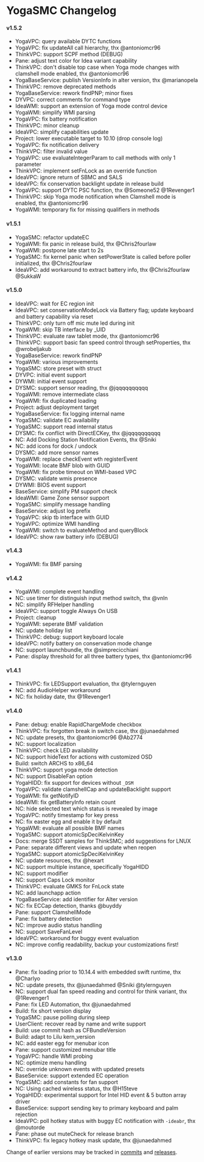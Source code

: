 YogaSMC Changelog
============================
#### v1.5.2
- YogaVPC: query available DYTC functions
- YogaVPC: fix updateAll call hierarchy, thx @antoniomcr96
- ThinkVPC: support SCPF method (DEBUG)
- Pane: adjust text color for Idea variant capability
- ThinkVPC: don't disable top case when Yoga mode changes with clamshell mode enabled, thx @antoniomcr96
- YogaBaseService: publish VersionInfo in alter version, thx @marianopela
- ThinkVPC: remove deprecated methods
- YogaBaseService: rework findPNP; minor fixes
- DYVPC: correct comments for command type
- IdeaWMI: support an extension of Yoga mode control device
- YogaWMI: simplify WMI parsing
- YogaVPC: fix battery notification
- ThinkVPC: minor cleanup
- IdeaVPC: simplify capabilities update
- Project: lower executable target to 10.10 (drop console log)
- YogaVPC: fix notification delivery
- ThinkVPC: filter invalid value
- YogaVPC: use evaluateIntegerParam to call methods with only 1 parameter
- ThinkVPC: implement setFnLock as an override function
- IdeaVPC: ignore return of SBMC and SALS
- IdeaVPC: fix conservation backlight update in release build
- YogaVPC: support DYTC PSC function, thx @Someone52 @1Revenger1
- ThinkVPC: skip Yoga mode notification when Clamshell mode is enabled, thx @antoniomcr96
- YogaWMI: temporary fix for missing qualifiers in methods

#### v1.5.1
- YogaSMC: refactor updateEC
- YogaWMI: fix panic in release build, thx @Chris2fourlaw
- YogaWMI: postpone late start to 2s
- YogaSMC: fix kernel panic when setPowerState is called before poller initialized, thx @Chris2fourlaw
- IdeaVPC: add workaround to extract battery info, thx @Chris2fourlaw @SukkaW

#### v1.5.0
- IdeaVPC: wait for EC region init
- IdeaVPC: set conservationModeLock via Battery flag; update keyboard and battery capability via reset
- ThinkVPC: only turn off mic mute led during init
- YogaWMI: skip TB interface by _UID
- ThinkVPC: evaluate raw tablet mode, thx @antoniomcr96
- ThinkVPC: support basic fan speed control through setProperties, thx @wrobeljakub
- YogaBaseService: rework findPNP
- YogaWMI: various improvements
- YogaSMC: store preset with struct
- DYVPC: initial event support
- DYWMI: initial event support
- DYSMC: support sensor reading, thx @jqqqqqqqqqq
- YogaWMI: remove intermediate class
- YogaWMI: fix duplicated loading
- Project: adjust deployment target
- YogaBaseService: fix logging internal name
- YogaSMC: validate EC availability
- YogaSMC: support read internal status
- DYSMC: fix conflict with DirectECKey, thx @jqqqqqqqqqq
- NC: Add Docking Station Notification Events, thx @Sniki
- NC: add icons for dock / undock
- DYSMC: add more sensor names
- YogaWMI: replace checkEvent wth registerEvent
- YogaWMI: locate BMF blob with GUID
- YogaWMI: fix probe timeout on WMI-based VPC
- DYSMC: validate wmis presence
- DYWMI: BIOS event support
- BaseService: simplify PM support check
- IdeaWMI: Game Zone sensor support
- YogaSMC: simplify message handling
- BaseService: adjust log prefix
- YogaVPC: skip tb interface with GUID
- YogaVPC: optimize WMI handling
- YogaWMI: switch to evaluateMethod and queryBlock
- IdeaVPC: show raw battery info (DEBUG)

#### v1.4.3
- YogaWMI: fix BMF parsing

#### v1.4.2
- YogaWMI: complete event handling
- NC: use timer for distinguish input method switch, thx @vnln
- NC: simplify RFHelper handling
- IdeaVPC: support toggle Always On USB
- Project: cleanup
- YogaWMI: seperate BMF validation
- NC: update holiday list
- ThinkVPC: debug:  support keyboard locale
- IdeaVPC: notify battery on conservation mode change
- NC: support launchbundle, thx @simprecicchiani
- Pane: display threshold for all three battery types, thx @antoniomcr96

#### v1.4.1
- ThinkVPC: fix LEDSupport evaluation, thx @tylernguyen
- NC: add AudioHelper workaround
- NC: fix holiday date, thx @1Revenger1

#### v1.4.0
- Pane: debug: enable RapidChargeMode checkbox
- ThinkVPC: fix forgotten break in switch case, thx @junaedahmed
- NC: update presets, thx @antoniomcr96 @Ab2774
- NC: support localization
- ThinkVPC: check LED availability
- NC: support hideText for actions with customized OSD
- Build: switch ARCHS to x86_64
- ThinkVPC: support yoga mode detection
- NC: support DisableFan option
- YogaHIDD: fix support for devices without `_DSM`
- YogaVPC: validate clamshellCap and updateBacklight support
- YogaWMI: fix getNotifyID
- IdeaWMI: fix getBatteryInfo retain count
- NC: hide selected text which status is revealed by image
- YogaVPC: notify timestamp for key press
- NC: fix easter egg and enable it by default
- YogaWMI: evaluate all possible BMF names
- YogaSMC: support atomicSpDeciKelvinKey
- Docs: merge SSDT samples for ThinkSMC; add suggestions for LNUX
- Pane: separate different views and update when reopen
- YogaSMC: support atomicSpDeciKelvinKey
- NC: update resources, thx @hexart
- NC: support multiple instance, specifically YogaHIDD
- NC: support modifier
- NC: support Caps Lock monitor
- ThinkVPC: evaluate GMKS for FnLock state
- NC: add launchapp action
- YogaBaseService: add identifier for Alter version
- NC: fix ECCap detection, thanks @buyddy
- Pane: support ClamshellMode
- Pane: fix battery detection
- NC: improve audio status handling
- NC: support SaveFanLevel
- IdeaVPC: workaround for buggy event evaluation
- NC: improve config readability, backup your customizations first! 

#### v1.3.0
- Pane: fix loading prior to 10.14.4 with embedded swift runtime, thx @Charlyo
- NC: update presets, thx @junaedahmed @Sniki @tylernguyen
- NC: support dual fan speed reading and control for think variant, thx @1Revenger1
- Pane: fix LED Automation, thx @junaedahmed
- Build: fix short version display
- YogaSMC: pause polling during sleep
- UserClient: recover read by name and write support
- Build: use commit hash as CFBundleVersion
- Build: adapt to Lilu kern_version
- NC: add easter egg for menubar icon
- Pane: support customized menubar title
- YogaVPC: handle WMI probing
- NC: optimize menu handling
- NC: override unknown events with updated presets
- BaseService: support extended EC operation
- YogaSMC: add constants for fan support
- NC: Using cached wireless status, thx @H15teve
- YogaHIDD: experimental support for Intel HID event & 5 button array driver 
- BaseService: support sending key to primary keyboard and palm rejection
- IdeaVPC: poll hotkey status with buggy EC notification with `-ideabr`, thx @moutorde
- Pane: phase out muteCheck for release branch
- ThinkVPC: fix legacy hotkey mask update, thx @junaedahmed

Change of earlier versions may be tracked in [commits](https://github.com/zhen-zen/YogaSMC/commits/master) and [releases](https://github.com/zhen-zen/YogaSMC/releases).
